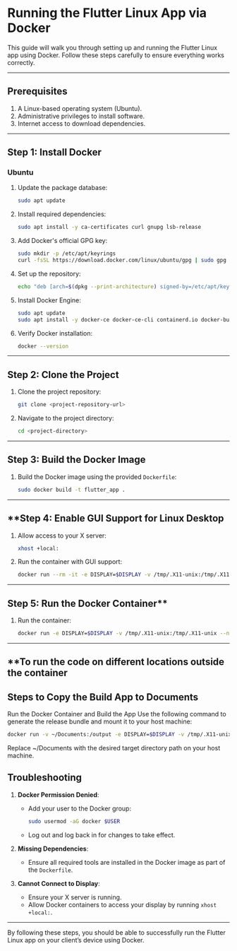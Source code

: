 # Running the Flutter Linux App via Docker

This guide will walk you through setting up and running the Flutter Linux app using Docker. Follow these steps carefully to ensure everything works correctly.

---

## **Prerequisites**
1. A Linux-based operating system (Ubuntu).
2. Administrative privileges to install software.
3. Internet access to download dependencies.

---

## **Step 1: Install Docker**

### **Ubuntu**
1. Update the package database:
   ```bash
   sudo apt update
   ```
2. Install required dependencies:
   ```bash
   sudo apt install -y ca-certificates curl gnupg lsb-release
   ```
3. Add Docker's official GPG key:
   ```bash
   sudo mkdir -p /etc/apt/keyrings
   curl -fsSL https://download.docker.com/linux/ubuntu/gpg | sudo gpg --dearmor -o /etc/apt/keyrings/docker.gpg
   ```
4. Set up the repository:
   ```bash
   echo "deb [arch=$(dpkg --print-architecture) signed-by=/etc/apt/keyrings/docker.gpg] https://download.docker.com/linux/ubuntu $(lsb_release -cs) stable" | sudo tee /etc/apt/sources.list.d/docker.list > /dev/null
   ```
5. Install Docker Engine:
   ```bash
   sudo apt update
   sudo apt install -y docker-ce docker-ce-cli containerd.io docker-buildx-plugin
   ```
6. Verify Docker installation:
   ```bash
   docker --version
   ```

---

## **Step 2: Clone the Project**
1. Clone the project repository:
   ```bash
   git clone <project-repository-url>
   ```
2. Navigate to the project directory:
   ```bash
   cd <project-directory>
   ```

---

## **Step 3: Build the Docker Image**
1. Build the Docker image using the provided `Dockerfile`:
   ```bash
   sudo docker build -t flutter_app .
   ```

---

## **Step 4: Enable GUI Support for Linux Desktop 
1. Allow access to your X server:
   ```bash
   xhost +local:
   ```
2. Run the container with GUI support:
   ```bash
   docker run --rm -it -e DISPLAY=$DISPLAY -v /tmp/.X11-unix:/tmp/.X11-unix flutter-linux-app
   ```
---


## **Step 5: Run the Docker Container****


1. Run the container:
   ```bash
   docker run -e DISPLAY=$DISPLAY -v /tmp/.X11-unix:/tmp/.X11-unix --network=host flutter_app:latest ./build/linux/x64/release/bundle/example
   ```



---
## **To run the code on different locations outside the container 
## Steps to Copy the Build App to Documents
Run the Docker Container and Build the App
Use the following command to generate the release bundle and mount it to your host machine:

``` bash
docker run -v ~/Documents:/output -e DISPLAY=$DISPLAY -v /tmp/.X11-unix:/tmp/.X11-unix --network=host flutter_app:latest flutter build linux --release
```
Replace ~/Documents with the desired target directory path on your host machine.
## **Troubleshooting**
1. **Docker Permission Denied**:
   - Add your user to the Docker group:
     ```bash
     sudo usermod -aG docker $USER
     ```
   - Log out and log back in for changes to take effect.

2. **Missing Dependencies**:
   - Ensure all required tools are installed in the Docker image as part of the `Dockerfile`.

3. **Cannot Connect to Display**:
   - Ensure your X server is running.
   - Allow Docker containers to access your display by running `xhost +local:`.

---



By following these steps, you should be able to successfully run the Flutter Linux app on your client’s device using Docker.

